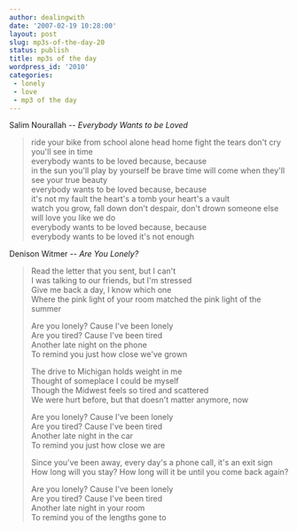 ```yaml
---
author: dealingwith
date: '2007-02-19 10:28:00'
layout: post
slug: mp3s-of-the-day-20
status: publish
title: mp3s of the day
wordpress_id: '2010'
categories:
 - lonely
 - love
 - mp3 of the day
---
```


Salim Nourallah -- _Everybody Wants to be Loved_

> ride your bike from school alone head home fight the tears don't cry you'll see in time  
> everybody wants to be loved because, because  
> in the sun you'll play by yourself be brave time will come when they'll see your true beauty  
> everybody wants to be loved because, because  
> it's not my fault the heart's a tomb your heart's a vault  
> watch you grow, fall down don't despair, don't drown someone else will love you like we do  
> everybody wants to be loved because, because  
> everybody wants to be loved it's not enough  

Denison Witmer -- _Are You Lonely?_

> Read the letter that you sent, but I can't  
> I was talking to our friends, but I'm stressed  
> Give me back a day, I know which one  
> Where the pink light of your room matched the pink light of the summer  
>   
> Are you lonely? Cause I've been lonely  
> Are you tired? Cause I've been tired  
> Another late night on the phone  
> To remind you just how close we've grown  
>   
> The drive to Michigan holds weight in me  
> Thought of someplace I could be myself  
> Though the Midwest feels so tired and scattered  
> We were hurt before, but that doesn't matter anymore, now  
>   
> Are you lonely? Cause I've been lonely  
> Are you tired? Cause I've been tired  
> Another late night in the car  
> To remind you just how close we are  
>   
> Since you've been away, every day's a phone call, it's an exit sign  
> How long will you stay? How long will it be until you come back again?  
>   
> Are you lonely? Cause I've been lonely  
> Are you tired? Cause I've been tired  
> Another late night in your room  
> To remind you of the lengths gone to  
